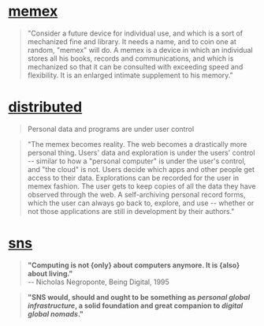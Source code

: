 # [memex](https://web.mit.edu/STS.035/www/PDFs/think.pdf)

> "Consider a future device for individual use, and which is a sort of mechanized fine and library. It needs a name, and to coin one at random, "memex" will do. A memex is a device in which an individual stores all his books, records and communications, and which is mechanized so that it can be consulted with exceeding speed and flexibility. It is an enlarged intimate supplement to his memory."

# [distributed](https://github.com/ipfs/roadmap#-personal-web-d3-e4-i2)
> Personal data and programs are under user control

> "The memex becomes reality. The web becomes a drastically more personal thing. Users' data and exploration is under the users' control -- similar to how a "personal computer" is under the user's control, and "the cloud" is not. Users decide which apps and other people get access to their data. Explorations can be recorded for the user in memex fashion. The user gets to keep copies of all the data they have observed through the web. A self-archiving personal record forms, which the user can always go back to, explore, and use -- whether or not those applications are still in development by their authors."

# [sns](https://github.com/snspace/sns)

> __"Computing is not {only} about computers anymore. It is {also} about living."__   
> -- Nicholas Negroponte, Being Digital, 1995

> __"SNS would, should and ought to be something as _personal global infrastructure_, a solid foundation and great companion to _digital global nomads_."__
